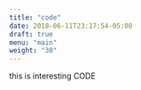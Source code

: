 ```yaml
---
title: "code"
date: 2018-06-11T23:17:54-05:00
draft: true
menu: "main"
weight: "30"
---
```




this is interesting CODE
